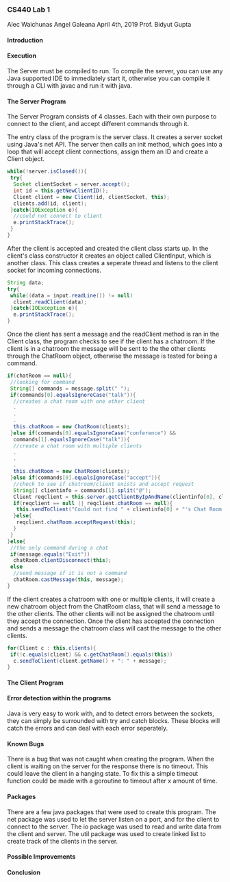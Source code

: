 ### CS440 Lab 1

Alec Waichunas
Angel Galeana
April 4th, 2019
Prof. Bidyut Gupta  

#### Introduction


#### Execution
The Server must be compiled to run. To compile the server, you can use any Java supported IDE to immediately start it, otherwise you can compile it through a CLI with javac and run it with java.

#### The Server Program
The Server Program consists of 4 classes. Each with their own purpose to connect to the client, and accept different commands through it.

The entry class of the program is the server class. It creates a server socket using Java's net API. The server then calls an init method, which goes into a loop that will accept client connections, assign them an ID and create a Client object. 
````java
while(!server.isClosed()){
 try{
  Socket clientSocket = server.accept();
  int id = this.getNewClientID();
  Client client = new Client(id, clientSocket, this);
  clients.add(id, client);
 }catch(IOException e){
  //could not connect to client
  e.printStackTrace();
 }
}
````

After the client is accepted and created the client class starts up. In the client's class constructor it creates an object called ClientInput, which is another class. This class creates a seperate thread and listens to the client socket for incoming connections.
````java
String data;
try{
 while((data = input.readLine()) != null)
  client.readClient(data);
 }catch(IOException e){
  e.printStackTrace();
}
````
Once the client has sent a message and the readClient method is ran in the Client class, the program checks to see if the client has a chatroom. If the client is in a chatroom the message will be sent to the the other clients through the ChatRoom object, otherwise the message is tested for being a command.
````java
if(chatRoom == null){
 //looking for command
 String[] commands = message.split(" ");
 if(commands[0].equalsIgnoreCase("talk")){
  //creates a chat room with one other client
  .
  .
  .
  this.chatRoom = new ChatRoom(clients);
 }else if(commands[0].equalsIgnoreCase("conference") &&
  commands[1].equalsIgnoreCase("talk")){
  //create a chat room with multiple clients
  .
  .
  .
  this.chatRoom = new ChatRoom(clients);
 }else if(commands[0].equalsIgnoreCase("accept")){
  //check to see if chatroom/client exists and accept request
  String[] clientinfo = commands[1].split("@");
  Client reqclient = this.server.getClientByIpAndName(clientinfo[0], clientinfo[1]);
  if(reqclient == null || reqclient.chatRoom == null){
   this.sendToClient("Could not find " + clientinfo[0] + "'s Chat Room!'");
  }else{
   reqclient.chatRoom.acceptRequest(this);
  }
 }
}else{
 //the only command during a chat
 if(message.equals("Exit"))
  chatRoom.clientDisconnect(this);
 else
  //send message if it is not a command
  chatRoom.castMessage(this, message);
}
````
If the client creates a chatroom with one or multiple clients, it will create a new chatroom object from the ChatRoom class, that will send a message to the other clients. The other clients will not be assigned the chatroom until they accept the connection. Once the client has accepted the connection and sends a message the chatroom class will cast the message to the other clients.

````java
for(Client c : this.clients){
 if(!c.equals(client) && c.getChatRoom().equals(this))
  c.sendToClient(client.getName() + ": " + message);
}
````


#### The Client Program

#### Error detection within the programs
Java is very easy to work with, and to detect errors between the sockets, they can simply be surrounded with try and catch blocks. These blocks will catch the errors and can deal with each error seperately. 

#### Known Bugs
There is a bug that was not caught when creating the program. 
When the client is waiting on the server for the response there is no timeout.
This could leave the client in a hanging state. 
To fix this a simple timeout function could be made with a goroutine to timeout after x amount of time.
 
#### Packages
There are a few java packages that were used to create this program.
The net package was used to let the server listen on a port, and for the client to connect to the server.
The io package was used to read and write data from the client and server.
The util package was used to create linked list to create track of the clients in the server.

#### Possible Improvements

 
#### Conclusion


